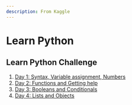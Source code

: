 ```yaml
---
description: From Kaggle
---
```


# Learn Python

## Learn Python Challenge

1. [Day 1: Syntax, Variable assignment, Numbers](https://www.kaggle.com/colinmorris/learn-python-challenge-day-1)
2. [Day 2: Functions and Getting help](https://www.kaggle.com/colinmorris/learn-python-challenge-day-2)
3. [Day 3: Booleans and Conditionals](https://www.kaggle.com/colinmorris/learn-python-challenge-day-3)
4. [Day 4: Lists and Objects](https://www.kaggle.com/colinmorris/learn-python-challenge-day-4)



